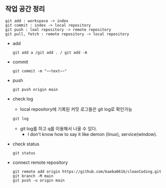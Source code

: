 ## 작업 공간 정리

```
git add : workspace -> index
git commit : index -> local repository
git push : loal repository -> remote repository
git pull, fetch : remote repository -> local repository
```

- add

  ```
  git add a /git add . / git add -A
  ```

- commit
  ```
  git commit -m "~~text~~"
  ```
- push
  ```
  git push origin main
  ```
- check log

  - local repository에 기록된 커밋 로그들은 git log로 확인가능

  ```
  git log
  ```

  - git log를 하고 q를 이용해서 나올 수 있다.
    - I don't know how to say it like demon (linux), service(window).

- check status
  ```
  git status
  ```
- connect remote repository
  ```
  git remote add origin https://github.com/kaeba0616/cleanCoding.git
  git branch -M main
  git push -u origin main
  ```
